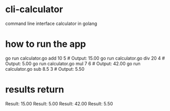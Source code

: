 # cli-calculator
command line interface calculator in golang

# how to run the app
go run calculator.go add 10 5      # Output: 15.00
go run calculator.go div 20 4      # Output: 5.00
go run calculator.go mul 7 6       # Output: 42.00
go run calculator.go sub 8.5 3     # Output: 5.50

# results return
Result: 15.00
Result: 5.00
Result: 42.00
Result: 5.50
